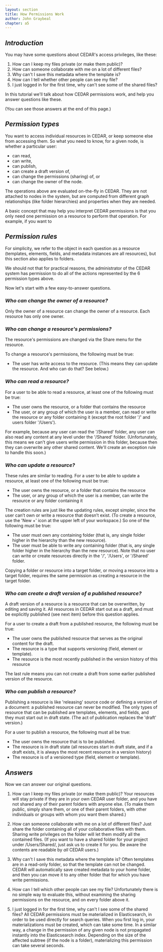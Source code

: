 ```yaml
---
layout: section
title: How Permissions Work
author: John Graybeal
chapter: a5
---
```


## *Introduction*

You may have some questions about CEDAR's access privileges, like these:

1. How can I keep my files private (or make them public)?
2. How can someone collaborate with me on a lot of different files?
3. Why can't I save this metadata where the template is?
4. How can I tell whether other people can see my file?
5. I just logged in for the first time, why can't see some of the shared files?

In this tutorial we'll talk about how CEDAR permissions work, and help you answer questions like these.

(You can see those answers at the end of this page.)

## *Permission types*
You want to access individual resources in CEDAR, or keep someone else from accessing them. So what you need to know, for a given node, is whether a particular user:

- can read,
- can write,
- can publish,
- can create a draft version of,
- can change the permissions (sharing) of, or
- can change the owner of the node.

The operations above are evaluated on-the-fly in CEDAR. They are not attached to nodes in the system, but are computed from different graph relationships (like folder hierarchies) and properties when they are needed.

A basic concept that may help you interpret CEDAR permissions is that you only need one permission on a resource to perform that operation. For example, if you want to 

## *Permission rules*
For simplicity, we refer to the object in each question as a resource (templates, elements, fields, and metadata instances are all resources), but this section also applies to folders.

We should not that for practical reasons, the administrator of the CEDAR system has permission to do all of the actions represented by the 6 permission types above.

Now let's start with a few easy-to-answer questions.

### *Who can change the owner of a resource?*
Only the owner of a resource can change the owner of a resource. Each resource has only one owner.

### *Who can change a resource's permissions?*
The resource's permissions are changed via the Share menu for the resource. 

To change a resource's permissions, the following must be true:

- The user has write access to the resource. (This means they can update the resource. And who can do that? See below.)

### *Who can read a resource?*
For a user to be able to read a resource, at least one of the following must be true:

- The user owns the resource, or a folder that contains the resource
- The user, or any group of which the user is a member, can read or write the resource or any folder containing it (except the root folder '/' and users folder '/Users').

For example, because any user can read the '/Shared' folder, any user can also read any content at any level under the '/Shared' folder. (Unfortunately, this means we can't give users write permission in this folder, because then they can overwrite any other shared content. We'll create an exception rule to handle this soon.)

### *Who can update a resource?*
These rules are similar to reading. For a user to be able to update a resource, at least one of the following must be true:

- The user owns the resource, or a folder that contains the resource
- The user, or any group of which the user is a member, can write the resource or any folder containing it

The creation rules are just like the updating rules, except simpler, since the user can’t own or write a resource that doesn’t exist. (To create a resource, use the 'New +' icon at the upper left of your workspace.) So one of the following must be true:

- The user must own any containing folder (that is, any single folder higher in the hierarchy than the new resource).
- The user must be able to write any containing folder (that is, any single folder higher in the hierarchy than the new resource).
Note that no user can write or create resources directly in the '/', '/Users', or '/Shared' folder. 

Copying a folder or resource into a target folder, or moving a resource into a target folder, requires the same permission as creating a resource in the target folder.

### *Who can create a draft version of a published resource?*
A draft version of a resource is a resource that can be overwritten, by editing and saving it. All resources in CEDAR start out as a draft, and must be explicitly published (see next item) before this question applies.

For a user to create a draft from a published resource, the following must be true:

- The user owns the published resource that serves as the original content for the draft.
- The resource is a type that supports versioning (field, element or template).
- The resource is the most recently published in the version history of this resource

The last rule means you can not create a draft from some earlier published version of the resource.

### *Who can publish a resource?*
Publishing a resource is like 'releasing' source code or defining a version of a document: a published resource can never be modified. The only types of resource that can be published are templates, elements, and fields, and they must start out in draft state. (The act of publication replaces the 'draft' version.)

For a user to publish a resource, the following must all  be true:

- The user owns the resource that is to be published.
- The resource is in draft state (all resources start in draft state, and if a draft exists, it is always the most recent resource in a version history)
- The resource is of a versioned type (field, element or template).
 

## *Answers*
Now we can answer our original questions.

1. How can I keep my files private (or make them public)?
Your resources will stay private if they are in your own CEDAR user folder, and you have not shared any of their parent folders with anyone else.
(To make them public, simply share them, or one of their parent folders, with other individuals or groups with whom you want them shared.)

2. How can someone collaborate with me on a lot of different files?
Just share the folder containing all of your collaborative files with them. Sharing write privileges on the folder will let them modify all the contained files.
(If you want to have a shared folder for your project under /Users/Shared/, just ask us to create it for you. Be aware the contents are readable by *all* CEDAR users.)

3. Why can't I save this metadata where the template is?
Often templates are in a read-only folder, so that the template can not be changed. CEDAR will automatically save created metadata to your home folder,
and then you can move it to any other folder that for which you have write permissions.

4. How can I tell which other people can see my file?
Unfortunately there is no simple way to evaluate this, without examining the sharing permissions on the resource, and on every folder above it.

5. I just logged in for the first time, why can't I see some of the shared files?
All CEDAR permissions must be materialized in Elasticsearch, in order to be used directly for search queries.
When you first log in, your materializations must be created, which can take some time.
In a similar way, a change in the permission of any given node is not propagated instantly into the Elasticsearch index.
Depending on the size of the affected subtree (if the node is a folder), materializing this permission can take several seconds.